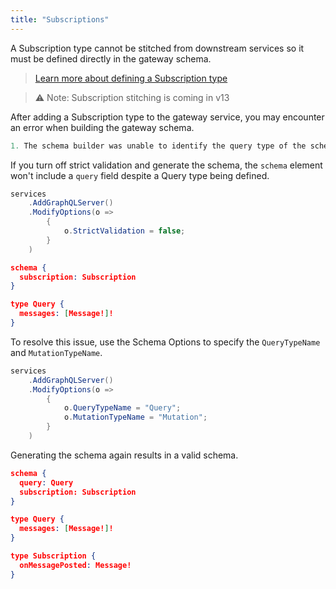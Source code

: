 ```yaml
---
title: "Subscriptions"
---
```


A Subscription type cannot be stitched from downstream services so it must be defined directly in the gateway schema.

> [Learn more about defining a Subscription type](/docs/hotchocolate/v12/defining-a-schema/subscriptions)

> ⚠️ Note: Subscription stitching is coming in v13

After adding a Subscription type to the gateway service, you may encounter an error when building the gateway schema.

```csharp
1. The schema builder was unable to identify the query type of the schema. Either specify which type is the query type or set the schema builder to non-strict validation mode.
```

If you turn off strict validation and generate the schema, the `schema` element won't include a `query` field despite a Query type being defined.

```csharp
services
    .AddGraphQLServer()
    .ModifyOptions(o =>
        {
            o.StrictValidation = false;
        }
    )
```

```json
schema {
  subscription: Subscription
}

type Query {
  messages: [Message!]!
}
```

To resolve this issue, use the Schema Options to specify the `QueryTypeName` and `MutationTypeName`.

```csharp
services
    .AddGraphQLServer()
    .ModifyOptions(o =>
        {
            o.QueryTypeName = "Query";
            o.MutationTypeName = "Mutation";
        }
    )
```

Generating the schema again results in a valid schema.

```json
schema {
  query: Query
  subscription: Subscription
}

type Query {
  messages: [Message!]!
}

type Subscription {
  onMessagePosted: Message!
}
```